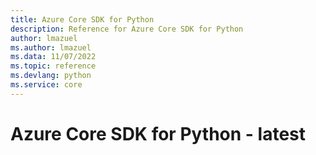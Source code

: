 ```yaml
---
title: Azure Core SDK for Python
description: Reference for Azure Core SDK for Python
author: lmazuel
ms.author: lmazuel
ms.data: 11/07/2022
ms.topic: reference
ms.devlang: python
ms.service: core
---
```

# Azure Core SDK for Python - latest

